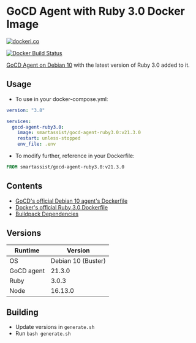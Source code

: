 # GoCD Agent with Ruby 3.0 Docker Image

[![dockeri.co](https://dockeri.co/image/smartassist/gocd-agent-ruby3.0)](https://hub.docker.com/r/smartassist/gocd-agent-ruby3.0)

[![Docker Build Status](https://github.com/smartassistco/docker-gocd-agent-ruby3.0/actions/workflows/docker-image.yml/badge.svg)](https://github.com/smartassistco/docker-gocd-agent-ruby3.0/actions/workflows/docker-image.yml)

[GoCD Agent on Debian 10](https://hub.docker.com/r/gocd/gocd-agent-debian-10) with the latest version of Ruby 3.0 added
to it.

## Usage

- To use in your docker-compose.yml:

```yaml
version: "3.8"

services:
  gocd-agent-ruby3.0:
    image: smartassist/gocd-agent-ruby3.0:v21.3.0
    restart: unless-stopped
    env_file: .env
```

- To modify further, reference in your Dockerfile:

```dockerfile
FROM smartassist/gocd-agent-ruby3.0:v21.3.0
```

## Contents

- [GoCD's official Debian 10 agent's Dockerfile](https://hub.docker.com/r/gocd/gocd-agent-debian-10)
- [Docker's official Ruby 3.0 Dockerfile](https://github.com/docker-library/ruby/raw/master/3.0/buster/Dockerfile)
- [Buildpack Dependencies](https://github.com/docker-library/buildpack-deps/raw/master/debian/buster/Dockerfile)

## Versions

| Runtime    | Version |
|------------|---------|
| OS      | Debian 10 (Buster)  |
| GoCD agent | 21.3.0 |
| Ruby       | 3.0.3  |
| Node       | 16.13.0  |

## Building

- Update versions in `generate.sh`
- Run `bash generate.sh`
